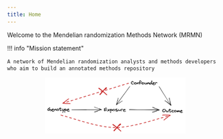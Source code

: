 ```yaml
---
title: Home
---
```


Welcome to the Mendelian randomization Methods Network (MRMN)

!!! info "Mission statement"

    A network of Mendelian randomization analysts and methods developers who aim to build an annotated methods repository

<p align="center">
<img src="img/mr-dag-violations.excalidraw.png" width="65%">
</p>
